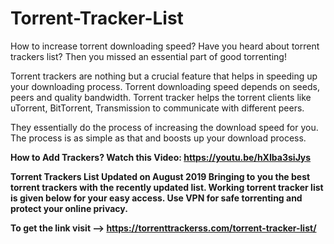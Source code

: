# Torrent-Tracker-List
How to increase torrent downloading speed? Have you heard about torrent trackers list? Then you missed an essential part of good torrenting!

Torrent trackers are nothing but a crucial feature that helps in speeding up your downloading process. Torrent downloading speed depends on seeds, peers and quality bandwidth. Torrent tracker helps the torrent clients like uTorrent, BitTorrent, Transmission to communicate with different peers.

They essentially do the process of increasing the download speed for you. The process is as simple as that and boosts up your download process.

<b>How to Add Trackers?<b/>
Watch this Video: https://youtu.be/hXIba3siJys

Torrent Trackers List Updated on August 2019
Bringing to you the best torrent trackers with the recently updated list. Working torrent tracker list is given below for your easy access. Use VPN for safe torrenting and protect your online privacy.

To get the link visit --> https://torrenttrackerss.com/torrent-tracker-list/
